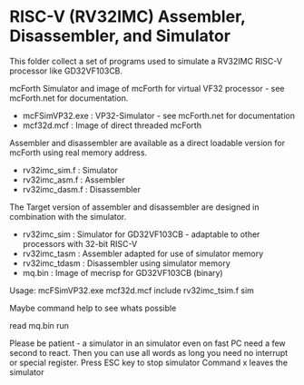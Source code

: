 # RISC-V (RV32IMC) Assembler, Disassembler, and Simulator

This folder collect a set of programs used to simulate a RV32IMC RISC-V processor like GD32VF103CB.

mcForth Simulator and image of mcForth for virtual VF32 processor - see mcForth.net for documentation.
- mcFSimVP32.exe : VP32-Simulator - see mcForth.net for documentation
- mcf32d.mcf : Image of direct threaded mcForth

Assembler and disassembler are available as a direct loadable version for mcForth using real memory address.
- rv32imc_sim.f : Simulator
- rv32imc_asm.f : Assembler
- rv32imc_dasm.f : Disassembler

The Target version of assembler and disassembler are designed in combination with the simulator.
- rv32imc_sim : Simulator for GD32VF103CB - adaptable to other processors with 32-bit RISC-V
- rv32imc_tasm : Assembler adapted for use of simulator memory
- rv32imc_tdasm : Disassembler using simulator memory
- mq.bin : Image of mecrisp for GD32VF103CB (binary)

Usage:
   mcFSimVP32.exe mcf32d.mcf include rv32imc_tsim.f
   sim
   
Maybe command  help  to see whats possible
   
   read mq.bin
   run

Please be patient - a simulator in an simulator even on fast PC need a few second to react.
Then you can use all words as long you need no interrupt or special register.
Press ESC key to stop simulator
Command  x  leaves the simulator
